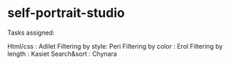 # self-portrait-studio

Tasks assigned:

Html/css : Adilet
Filtering by style: Peri
Filtering by color : Erol
Filtering by length : Kasiet
Search&sort : Chynara
